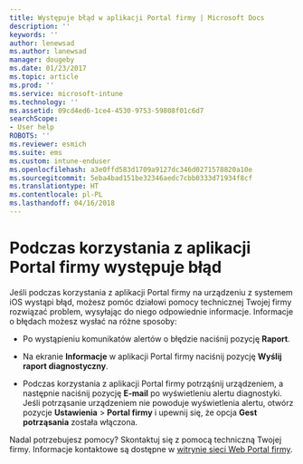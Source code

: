 ```yaml
---
title: Występuje błąd w aplikacji Portal firmy | Microsoft Docs
description: ''
keywords: ''
author: lenewsad
ms.author: lanewsad
manager: dougeby
ms.date: 01/23/2017
ms.topic: article
ms.prod: ''
ms.service: microsoft-intune
ms.technology: ''
ms.assetid: 09cd4ed6-1ce4-4530-9753-59808f01c6d7
searchScope:
- User help
ROBOTS: ''
ms.reviewer: esmich
ms.suite: ems
ms.custom: intune-enduser
ms.openlocfilehash: a3e0ffd583d1709a9127dc346d0271578820a10e
ms.sourcegitcommit: 5eba4bad151be32346aedc7cbb0333d71934f8cf
ms.translationtype: HT
ms.contentlocale: pl-PL
ms.lasthandoff: 04/16/2018
---
```

# <a name="you-get-an-error-while-using-the-company-portal-app"></a>Podczas korzystania z aplikacji Portal firmy występuje błąd

Jeśli podczas korzystania z aplikacji Portal firmy na urządzeniu z systemem iOS wystąpi błąd, możesz pomóc działowi pomocy technicznej Twojej firmy rozwiązać problem, wysyłając do niego odpowiednie informacje. Informacje o błędach możesz wysłać na różne sposoby:

-   Po wystąpieniu komunikatów alertów o błędzie naciśnij pozycję **Raport**.

-   Na ekranie **Informacje** w aplikacji Portal firmy naciśnij pozycję **Wyślij raport diagnostyczny**.

-   Podczas korzystania z aplikacji Portal firmy potrząśnij urządzeniem, a następnie naciśnij pozycję **E-mail** po wyświetleniu alertu diagnostyki. Jeśli potrząsanie urządzeniem nie powoduje wyświetlenia alertu, otwórz pozycje **Ustawienia**  >  **Portal firmy** i upewnij się, że opcja **Gest potrząsania** została włączona.

Nadal potrzebujesz pomocy? Skontaktuj się z pomocą techniczną Twojej firmy. Informacje kontaktowe są dostępne w [witrynie sieci Web Portal firmy](https://portal.manage.microsoft.com#HelpDeskDialog).
